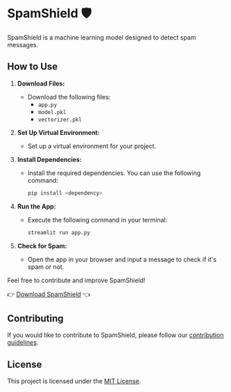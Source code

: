 # SpamShield 🛡️

SpamShield is a machine learning model designed to detect spam messages.

## How to Use

1. **Download Files:**
   - Download the following files:
     - `app.py`
     - `model.pkl`
     - `vectorizer.pkl`

2. **Set Up Virtual Environment:**
   - Set up a virtual environment for your project.

3. **Install Dependencies:**
   - Install the required dependencies. You can use the following command:
     ```bash
     pip install <dependency>
     ```

4. **Run the App:**
   - Execute the following command in your terminal:
     ```bash
     streamlit run app.py
     ```

5. **Check for Spam:**
   - Open the app in your browser and input a message to check if it's spam or not.

Feel free to contribute and improve SpamShield!

👉 [Download SpamShield](#) 👈

## Contributing

If you would like to contribute to SpamShield, please follow our [contribution guidelines](CONTRIBUTING.md).

## License

This project is licensed under the [MIT License](LICENSE).
